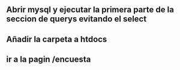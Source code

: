 ## Abrir mysql y ejecutar la primera parte de la seccion de querys evitando el select
## Añadir la carpeta a htdocs 
## ir a la pagin /encuesta
